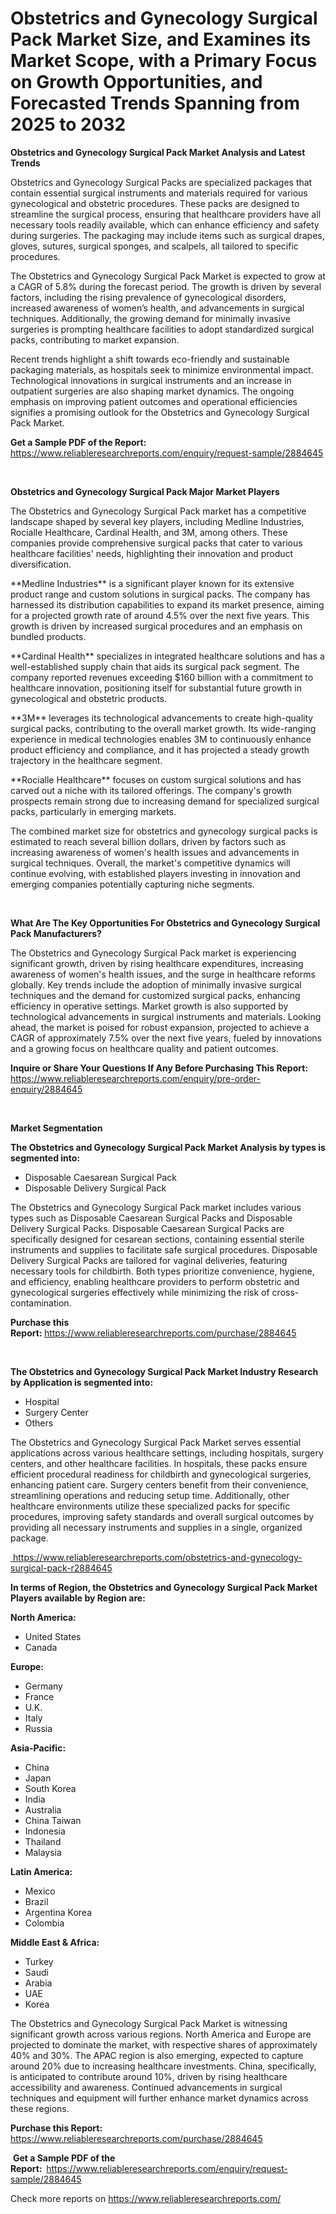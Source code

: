 <p><h1>Obstetrics and Gynecology Surgical Pack Market Size, and Examines its Market Scope, with a Primary Focus on Growth Opportunities, and Forecasted Trends Spanning from 2025 to 2032</h1></p><p><strong>Obstetrics and Gynecology Surgical Pack Market Analysis and Latest Trends</strong></p>
<p><p>Obstetrics and Gynecology Surgical Packs are specialized packages that contain essential surgical instruments and materials required for various gynecological and obstetric procedures. These packs are designed to streamline the surgical process, ensuring that healthcare providers have all necessary tools readily available, which can enhance efficiency and safety during surgeries. The packaging may include items such as surgical drapes, gloves, sutures, surgical sponges, and scalpels, all tailored to specific procedures.</p><p>The Obstetrics and Gynecology Surgical Pack Market is expected to grow at a CAGR of 5.8% during the forecast period. The growth is driven by several factors, including the rising prevalence of gynecological disorders, increased awareness of women’s health, and advancements in surgical techniques. Additionally, the growing demand for minimally invasive surgeries is prompting healthcare facilities to adopt standardized surgical packs, contributing to market expansion. </p><p>Recent trends highlight a shift towards eco-friendly and sustainable packaging materials, as hospitals seek to minimize environmental impact. Technological innovations in surgical instruments and an increase in outpatient surgeries are also shaping market dynamics. The ongoing emphasis on improving patient outcomes and operational efficiencies signifies a promising outlook for the Obstetrics and Gynecology Surgical Pack Market.</p></p>
<p><strong>Get a Sample PDF of the Report:&nbsp;</strong> <a href="https://www.reliableresearchreports.com/enquiry/request-sample/2884645?utm_campaign=3070&utm_medium=2&utm_source=Github&utm_content=ia&utm_term=13032025&utm_id=obstetrics-and-gynecology-surgical-pack">https://www.reliableresearchreports.com/enquiry/request-sample/2884645</a></p>
<p>&nbsp;</p>
<p><strong>Obstetrics and Gynecology Surgical Pack Major Market Players</strong></p>
<p><p>The Obstetrics and Gynecology Surgical Pack market has a competitive landscape shaped by several key players, including Medline Industries, Rocialle Healthcare, Cardinal Health, and 3M, among others. These companies provide comprehensive surgical packs that cater to various healthcare facilities' needs, highlighting their innovation and product diversification.</p><p>**Medline Industries** is a significant player known for its extensive product range and custom solutions in surgical packs. The company has harnessed its distribution capabilities to expand its market presence, aiming for a projected growth rate of around 4.5% over the next five years. This growth is driven by increased surgical procedures and an emphasis on bundled products.</p><p>**Cardinal Health** specializes in integrated healthcare solutions and has a well-established supply chain that aids its surgical pack segment. The company reported revenues exceeding $160 billion with a commitment to healthcare innovation, positioning itself for substantial future growth in gynecological and obstetric products.</p><p>**3M** leverages its technological advancements to create high-quality surgical packs, contributing to the overall market growth. Its wide-ranging experience in medical technologies enables 3M to continuously enhance product efficiency and compliance, and it has projected a steady growth trajectory in the healthcare segment.</p><p>**Rocialle Healthcare** focuses on custom surgical solutions and has carved out a niche with its tailored offerings. The company's growth prospects remain strong due to increasing demand for specialized surgical packs, particularly in emerging markets.</p><p>The combined market size for obstetrics and gynecology surgical packs is estimated to reach several billion dollars, driven by factors such as increasing awareness of women's health issues and advancements in surgical techniques. Overall, the market's competitive dynamics will continue evolving, with established players investing in innovation and emerging companies potentially capturing niche segments.</p></p>
<p>&nbsp;</p>
<p><strong>What Are The Key Opportunities For Obstetrics and Gynecology Surgical Pack Manufacturers?</strong></p>
<p><p>The Obstetrics and Gynecology Surgical Pack market is experiencing significant growth, driven by rising healthcare expenditures, increasing awareness of women's health issues, and the surge in healthcare reforms globally. Key trends include the adoption of minimally invasive surgical techniques and the demand for customized surgical packs, enhancing efficiency in operative settings. Market growth is also supported by technological advancements in surgical instruments and materials. Looking ahead, the market is poised for robust expansion, projected to achieve a CAGR of approximately 7.5% over the next five years, fueled by innovations and a growing focus on healthcare quality and patient outcomes.</p></p>
<p><strong>Inquire or Share Your Questions If Any Before Purchasing This Report:</strong> <a href="https://www.reliableresearchreports.com/enquiry/pre-order-enquiry/2884645?utm_campaign=3070&utm_medium=2&utm_source=Github&utm_content=ia&utm_term=13032025&utm_id=obstetrics-and-gynecology-surgical-pack">https://www.reliableresearchreports.com/enquiry/pre-order-enquiry/2884645</a></p>
<p>&nbsp;</p>
<p><strong>Market Segmentation</strong></p>
<p><strong>The Obstetrics and Gynecology Surgical Pack Market Analysis by types is segmented into:</strong></p>
<p><ul><li> Disposable Caesarean Surgical Pack</li><li>Disposable Delivery Surgical Pack </li></ul></p>
<p><p>The Obstetrics and Gynecology Surgical Pack market includes various types such as Disposable Caesarean Surgical Packs and Disposable Delivery Surgical Packs. Disposable Caesarean Surgical Packs are specifically designed for cesarean sections, containing essential sterile instruments and supplies to facilitate safe surgical procedures. Disposable Delivery Surgical Packs are tailored for vaginal deliveries, featuring necessary tools for childbirth. Both types prioritize convenience, hygiene, and efficiency, enabling healthcare providers to perform obstetric and gynecological surgeries effectively while minimizing the risk of cross-contamination.</p></p>
<p><strong>Purchase this Report:&nbsp;</strong><a href="https://www.reliableresearchreports.com/purchase/2884645?utm_campaign=3070&utm_medium=2&utm_source=Github&utm_content=ia&utm_term=13032025&utm_id=obstetrics-and-gynecology-surgical-pack">https://www.reliableresearchreports.com/purchase/2884645</a></p>
<p>&nbsp;</p>
<p><strong>The Obstetrics and Gynecology Surgical Pack Market Industry Research by Application is segmented into:</strong></p>
<p><ul><li> Hospital</li><li>Surgery Center</li><li>Others </li></ul></p>
<p><p>The Obstetrics and Gynecology Surgical Pack Market serves essential applications across various healthcare settings, including hospitals, surgery centers, and other healthcare facilities. In hospitals, these packs ensure efficient procedural readiness for childbirth and gynecological surgeries, enhancing patient care. Surgery centers benefit from their convenience, streamlining operations and reducing setup time. Additionally, other healthcare environments utilize these specialized packs for specific procedures, improving safety standards and overall surgical outcomes by providing all necessary instruments and supplies in a single, organized package.</p></p>
<p><a href="https://www.reliableresearchreports.com/obstetrics-and-gynecology-surgical-pack-r2884645?utm_campaign=3070&utm_medium=2&utm_source=Github&utm_content=ia&utm_term=13032025&utm_id=obstetrics-and-gynecology-surgical-pack">&nbsp;https://www.reliableresearchreports.com/obstetrics-and-gynecology-surgical-pack-r2884645</a></p>
<p><strong>In terms of Region, the Obstetrics and Gynecology Surgical Pack Market Players available by Region are:</strong></p>
<p>
    <p> <strong> North America: </strong>
        <ul>
            <li>United States</li>
            <li>Canada</li>
        </ul>
        </p> 
    <p> <strong> Europe: </strong>
        <ul>
            <li>Germany</li>
            <li>France</li>
            <li>U.K.</li>
            <li>Italy</li>
            <li>Russia</li>
        </ul>
        </p> 
    <p> <strong> Asia-Pacific: </strong>
        <ul>
            <li>China</li>
            <li>Japan</li>
            <li>South Korea</li>
            <li>India</li>
            <li>Australia</li>
            <li>China Taiwan</li>
            <li>Indonesia</li>
            <li>Thailand</li>
            <li>Malaysia</li>
        </ul>
        </p> 
    <p> <strong> Latin America: </strong>
        <ul>
            <li>Mexico</li>
            <li>Brazil</li>
            <li>Argentina Korea</li>
            <li>Colombia</li>
        </ul>
        </p> 
    <p> <strong> Middle East & Africa: </strong>
        <ul>
            <li>Turkey</li>
            <li>Saudi</li>
            <li>Arabia</li>
            <li>UAE</li>
            <li>Korea</li>
        </ul>
    </p>
    </p>
<p><p>The Obstetrics and Gynecology Surgical Pack Market is witnessing significant growth across various regions. North America and Europe are projected to dominate the market, with respective shares of approximately 40% and 30%. The APAC region is also emerging, expected to capture around 20% due to increasing healthcare investments. China, specifically, is anticipated to contribute around 10%, driven by rising healthcare accessibility and awareness. Continued advancements in surgical techniques and equipment will further enhance market dynamics across these regions.</p></p>
<p><strong>Purchase this Report: </strong><a href="https://www.reliableresearchreports.com/purchase/2884645?utm_campaign=3070&utm_medium=2&utm_source=Github&utm_content=ia&utm_term=13032025&utm_id=obstetrics-and-gynecology-surgical-pack">https://www.reliableresearchreports.com/purchase/2884645</a></p>
<p>&nbsp;<strong>Get a Sample PDF of the Report:&nbsp;&nbsp;</strong><a href="https://www.reliableresearchreports.com/enquiry/request-sample/2884645?utm_campaign=3070&utm_medium=2&utm_source=Github&utm_content=ia&utm_term=13032025&utm_id=obstetrics-and-gynecology-surgical-pack">https://www.reliableresearchreports.com/enquiry/request-sample/2884645</a></p>
<p><strong></strong></p>
<p>Check more reports on <a href="https://www.reliableresearchreports.com/?utm_campaign=3070&utm_medium=2&utm_source=Github&utm_content=ia&utm_term=13032025&utm_id=obstetrics-and-gynecology-surgical-pack">https://www.reliableresearchreports.com/</a></p>